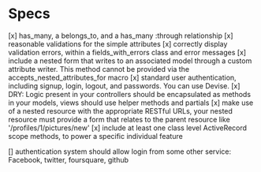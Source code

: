 # Specs

[x] has_many, a belongs_to, and a has_many :through relationship
[x] reasonable validations for the simple attributes
[x] correctly display validation errors, within a fields_with_errors class and error messages 
[x] include a nested form that writes to an associated model through a custom attribute writer. This method cannot be provided via the accepts_nested_attributes_for macro
[x] standard user authentication, including signup, login, logout, and passwords. You can use Devise.
[x] DRY: Logic present in your controllers should be encapsulated as methods in your models, views should use helper methods and partials
[x] make use of a nested resource with the appropriate RESTful URLs, your nested resource must provide a form that relates to the parent resource like '/profiles/1/pictures/new'
[x] include at least one class level ActiveRecord scope methods, to power a specific individual feature

[] authentication system should allow login from some other service: Facebook, twitter, foursquare, github